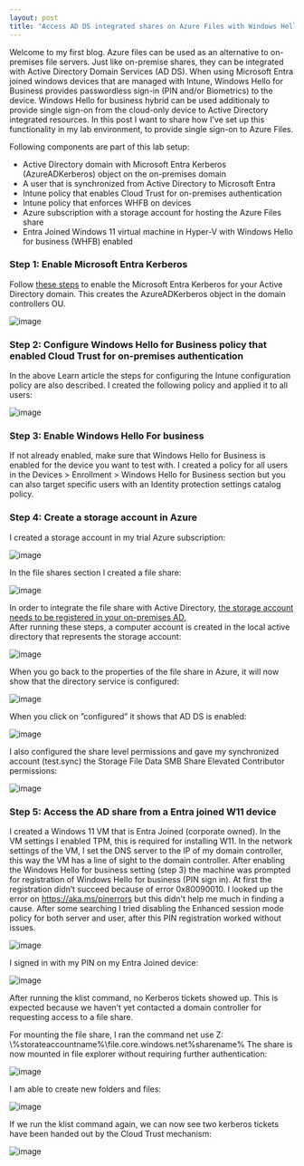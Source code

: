 ```yaml
---
layout: post
title: "Access AD DS integrated shares on Azure Files with Windows Hello for Business Hybrid"
---
```

Welcome to my first blog. Azure files can be used as an alternative to on-premises file servers. Just like on-premise shares, they can be integrated with Active Directory Domain Services (AD DS). When using Microsoft Entra joined windows devices that are managed with Intune, Windows Hello for Business provides passwordless sign-in (PIN and/or Biometrics) to the device.  Windows Hello for business hybrid can be used additionaly to provide single sign-on from the cloud-only device to Active Directory integrated resources. In this post I want to share how I've set up this functionality in my lab environment, to provide single sign-on to Azure Files.

Following components are part of this lab setup:
- Active Directory domain with Microsoft Entra Kerberos (AzureADKerberos) object on the on-premises domain
- A user that is synchronized from Active Directory to Microsoft Entra
- Intune policy that enables Cloud Trust for on-premises authentication
- Intune policy that enforces WHFB on devices
- Azure subscription with a storage account for hosting the Azure Files share
- Entra Joined Windows 11 virtual machine in Hyper-V with Windows Hello for business (WHFB) enabled

### Step 1: Enable Microsoft Entra Kerberos
Follow [these steps](https://learn.microsoft.com/en-us/windows/security/identity-protection/hello-for-business/deploy/hybrid-cloud-kerberos-trust?tabs=intune) to enable the Microsoft Entra Kerberos for your Active Directory domain. This creates the AzureADKerberos object in the domain controllers OU.

![image](https://matthijstuenter.github.io/assets/img/2024-12-04/Picture1.png)

### Step 2: Configure Windows Hello for Business policy that enabled Cloud Trust for on-premises authentication
In the above Learn article the steps for configuring the Intune configuration policy are also described. I created the following policy and applied it to all users:

![image](https://matthijstuenter.github.io/assets/img/2024-12-04/Picture2.png)

### Step 3: Enable Windows Hello For business
If not already enabled, make sure that Windows Hello for Business is enabled for the device you want to test with. I created a policy for all users in the Devices > Enrollment > Windows Hello for Business section but you can also target specific users with an Identity protection settings catalog policy. 

### Step 4: Create a storage account in Azure 
I created a storage account in my trial Azure subscription:

![image](https://matthijstuenter.github.io/assets/img/2024-12-04/Picture4.png)

In the file shares section I created a file share:

![image](https://matthijstuenter.github.io/assets/img/2024-12-04/Picture5.png)

In order to integrate the file share with Active Directory, [the storage account needs to be registered in your on-premises AD.](https://learn.microsoft.com/en-us/azure/storage/files/storage-files-identity-ad-ds-enable)   
After running these steps, a computer account is created in the local active directory that represents the storage account: 

![image](https://matthijstuenter.github.io/assets/img/2024-12-04/Picture6.png)

When you go back to the properties of the file share in Azure, it will now show that the directory service is configured:

![image](https://matthijstuenter.github.io/assets/img/2024-12-04/Picture7.png)

When you click on ”configured” it shows that AD DS is enabled:

![image](https://matthijstuenter.github.io/assets/img/2024-12-04/Picture8.png)

I also configured the share level permissions and gave my synchronized account (test.sync) the Storage File Data SMB Share Elevated Contributor permissions:

![image](https://matthijstuenter.github.io/assets/img/2024-12-04/Picture9.png)

### Step 5: Access the AD share from a Entra joined W11 device 
I created a Windows 11 VM that is Entra Joined (corporate owned). In the VM settings I enabled TPM, this is required for installing W11. In the network settings of the VM, I set the DNS server to the IP of my domain controller, this way the VM has a line of sight to the domain controller. After enabling the Windows Hello for business setting (step 3) the machine was prompted for registration of Windows Hello for business (PIN sign in). At first the registration didn’t succeed because of error 0x80090010. I looked up the error on https://aka.ms/pinerrors but this didn't help me much in finding a cause. After some searching I tried disabling the Enhanced session mode policy for both server and user, after this PIN registration worked without issues. 

![image](https://matthijstuenter.github.io/assets/img/2024-12-04/Picture10.png)
 
I signed in with my PIN on my Entra Joined device:

![image](https://matthijstuenter.github.io/assets/img/2024-12-04/Picture11.png)

After running the klist command, no Kerberos tickets showed up. This is expected because we haven’t yet contacted a domain controller for requesting access to a file share. 
 
For mounting the file share, I ran the command net use Z: \\%storateaccountname%\file.core.windows.net\%sharename% 
The share is now mounted in file explorer without requiring further authentication:

![image](https://matthijstuenter.github.io/assets/img/2024-12-04/Picture12.png)

I am able to create new folders and files:

![image](https://matthijstuenter.github.io/assets/img/2024-12-04/Picture13.png)

If we run the klist command again, we can now see two kerberos tickets have been handed out by the Cloud Trust mechanism:

![image](https://matthijstuenter.github.io/assets/img/2024-12-04/Picture14.png)


